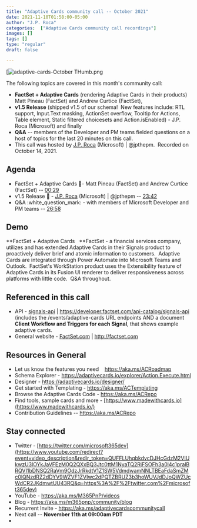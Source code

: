 ```yaml
---
title: "Adaptive Cards community call -- October 2021"
date: 2021-11-10T01:58:00-05:00
author: "J.P. Roca"
categories:  ["Adaptive Cards community call recordings"]
images: []
tags: []
type: "regular"
draft: false

---
```


[![adaptive-cards-October
THumb.png](https://techcommunity.microsoft.com/t5/image/serverpage/image-id/324683iE137929D200330F1/image-size/large?v=v2&px=999 "adaptive-cards-October THumb.png")

The following topics are covered in this month's community call:
- **FactSet + Adaptive Cards** (rendering Adaptive Cards in their
products) Matt Pineau (FactSet) and Andrew Curtice (FactSet), 
- **v1.5
Release** (shipped v1.5 of our schema!  New features include: RTL
support, Input.Text masking, ActionSet overflow, Tooltip for Actions,
Table element, Static filtered choicesets and Action.isEnabled) - J.P.
Roca (Microsoft) and finally 
- **Q&A** -- members of the Developer and PM
teams fielded questions on a host of topics for the last 20 minutes on
this call.   
- This call was hosted by [J.P.
Roca](http://twitter.com/jpthepm) (Microsoft) \| \@jpthepm.  Recorded on
October 14, 2021.

## Agenda

-   FactSet + Adaptive Cards :handshake:- Matt Pineau (FactSet) and
    Andrew Curtice (FactSet) --
    [00:29](https://youtu.be/zr8TiZZB5_k?t=29)
-   v1.5 Release :loudspeaker: - [J.P. Roca](http://twitter.com/jpthepm)
    (Microsoft) \| \@jpthepm --
    [23:42](https://youtu.be/zr8TiZZB5_k?t=1422)
-   Q&A :white_question_mark: - with members of Microsoft Developer and
    PM teams -- [26:58](https://youtu.be/zr8TiZZB5_k?t=1618)

## Demo

**FactSet + Adaptive Cards   **FactSet - a financial services company,
utilizes and has extended Adaptive Cards in their Signals product to
proactively deliver brief and atomic information to customers.  Adaptive
Cards are integrated through Power Automate into Microsoft Teams and
Outlook.  FactSet's WorkStation product uses the Extensibility feature
of Adaptive Cards in its Fusion UI renderer to deliver responsiveness
across platforms with little code.  Q&A throughout.

## Referenced in this call

-   API -
    [signals-api](https://developer.factset.com/api-catalog/signals-api)
    \| <https://developer.factset.com/api-catalog/signals-api> (includes
    the /events/adaptive-cards URL endpoints AND a document **Client
    Workflow and Triggers for each Signal**, that shows example adaptive
    cards.
-   General website -
    [FactSet.com](https://nam06.safelinks.protection.outlook.com/?url=https%3A%2F%2Fwww.factset.com%2F&data=04%7C01%7Cjproca%40microsoft.com%7C6d2eaed72f3449671f5808d9a08ac6b3%7C72f988bf86f141af91ab2d7cd011db47%7C1%7C0%7C637717341312430004%7CUnknown%7CTWFpbGZsb3d8eyJWIjoiMC4wLjAwMDAiLCJQIjoiV2luMzIiLCJBTiI6Ik1haWwiLCJXVCI6Mn0%3D%7C3000&sdata=38OOMHps0%2F4ZETVE6isf3mqXGnEst2ClVOwr301Q8Lw%3D&reserved=0)
    \| <http://factset.com>

## Resources in General

-   Let us know the features you need    <https://aka.ms/ACRoadmap>
-   Schema Explorer
    - <https://adaptivecards.io/explorer/Action.Execute.html>
-   Designer - <https://adaptivecards.io/designer/> 
-   Get started with Templating - <https://aka.ms/ACTemplating>
-   Browse the Adaptive Cards Code - <https://aka.ms/ACRepo>
-   Find tools, sample cards and more
    - [https://www.madewithcards.io](https://www.madewithcards.io/)
-   Contribution Guidelines -- <https://aka.ms/ACRepo> 

## Stay connected

-   Twitter
    - [https://twitter.com/microsoft365dev](https://www.youtube.com/redirect?event=video_description&redir_token=QUFFLUhqbkdvcDJHcGdzM2VIUkwzU3lOYkJaVFEzM0Q2QXxBQ3Jtc0ttM1NyaTQ2RjFSOFh3a0l4c1pralBRQVI1bDNSQ2RaVm9OdzJrRkdtV1Z1SW5VdmdwamNNLTBEaFdaSmZMc0lQNzdRZ2dDYV9WZVF1ZVIwc2dPQTZBRUZ3b3hoWUVJdDJoQWZUcWdCR2JKdmwtUU43RQ&q=https%3A%2F%2Ftwitter.com%2Fmicrosoft365dev)​
-   YouTube - <https://aka.ms/M365PnP/videos>​
-   Blog - <https://aka.ms/m365pnp/community/blog>
-   Recurrent Invite - <https://aka.ms/adaptivecardscommunitycall>
-   Next call -- **November 11th at 09:00am PDT**
-   